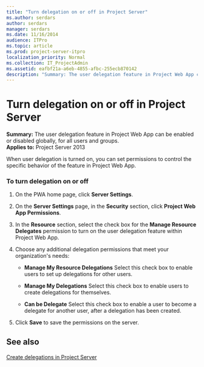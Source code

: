 ```yaml
---
title: "Turn delegation on or off in Project Server"
ms.author: serdars
author: serdars
manager: serdars
ms.date: 11/16/2014
audience: ITPro
ms.topic: article
ms.prod: project-server-itpro
localization_priority: Normal
ms.collection: IT_ProjectAdmin
ms.assetid: eafbf21a-a6eb-4855-afbc-255ecb870142
description: "Summary: The user delegation feature in Project Web App can be enabled or disabled globally, for all users and groups."
---
```


# Turn delegation on or off in Project Server
 
 **Summary:** The user delegation feature in Project Web App can be enabled or disabled globally, for all users and groups.<br/>
**Applies to:** Project Server 2013
  
When user delegation is turned on, you can set permissions to control the specific behavior of the feature in Project Web App.
  
### To turn delegation on or off

1. On the PWA home page, click **Server Settings**.
    
2. On the **Server Settings** page, in the **Security** section, click **Project Web App Permissions**.
    
3. In the **Resource** section, select the check box for the **Manage Resource Delegates** permission to turn on the user delegation feature within Project Web App.
    
4. Choose any additional delegation permissions that meet your organization's needs:
    
   - **Manage My Resource Delegations** Select this check box to enable users to set up delegations for other users.
    
   - **Manage My Delegations** Select this check box to enable users to create delegations for themselves.
    
   - **Can be Delegate** Select this check box to enable a user to become a delegate for another user, after a delegation has been created.
    
5. Click **Save** to save the permissions on the server.
    
## See also

#### 

[Create delegations in Project Server](create-delegations-in-project-server.md)

